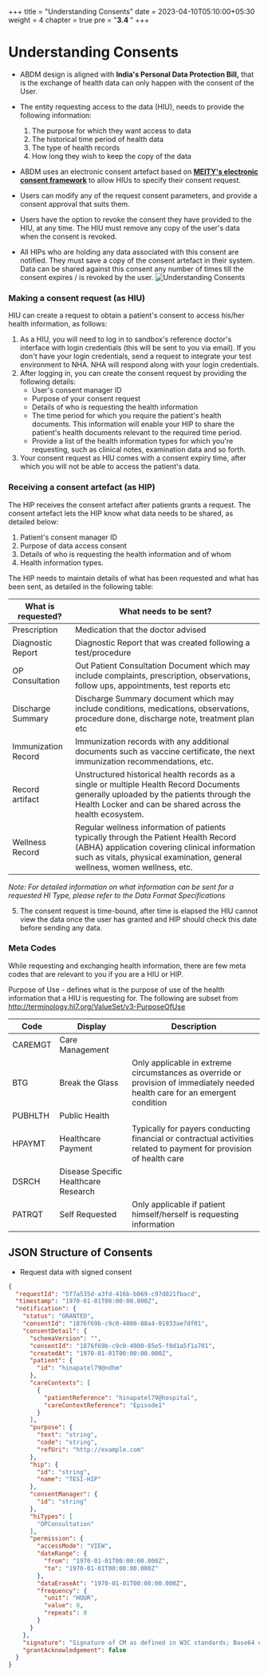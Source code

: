 +++
title = "Understanding Consents"
date = 2023-04-10T05:10:00+05:30
weight = 4
chapter = true
pre = "<b>3.4 </b>"
+++

# Understanding Consents

- ABDM design is aligned with **India's Personal Data Protection Bill,** that is the exchange of health data can only happen with the consent of the User.

- The entity requesting access to the data (HIU), needs to provide the following information:
	1. The purpose for which they want access to data
	2. The historical time period of health data
	3. The type of health records
	4. How long they wish to keep the copy of the data

- ABDM uses an electronic consent artefact based on [**MEITY's electronic consent framework**](https://dla.gov.in/sites/default/files/pdf/MeitY-Consent-Tech-Framework%20v1.1.pdf) to allow HIUs to specify their consent request.

- Users can modify any of the request consent parameters, and provide a consent approval that suits them.

- Users have the option to revoke the consent they have provided to the HIU, at any time. The HIU must remove any copy of the user's data when the consent is revoked.

- All HIPs who are holding any data associated with this consent are notified. They must save a copy of the consent artefact in their system. Data can be shared against this consent any number of times till the consent expires / is revoked by the user.
![Understanding Consents](../understanding-consents.jpg)

### Making a consent request (as HIU)

HIU can create a request to obtain a patient's consent to access his/her health information, as follows:

1. As a HIU, you will need to log in to sandbox's reference doctor's interface with login credentials (this will be sent to you via email). If you don't have your login credentials, send a request to integrate your test environment to NHA. NHA will respond along with your login credentials.
2. After logging in, you can create the consent request by providing the following details:
	- User's consent manager ID
	- Purpose of your consent request
	- Details of who is requesting the health information
	- The time period for which you require the patient's health documents. This information will enable your HIP to share the patient's health documents relevant to the required time period.
	- Provide a list of the health information types for which you're requesting, such as clinical notes, examination data and so forth.
3. Your consent request as HIU comes with a consent expiry time, after which you will not be able to access the patient's data.

### Receiving a consent artefact (as HIP)

The HIP receives the consent artefact after patients grants a request. The consent artefact lets the HIP know what data needs to be shared, as detailed below:

1. Patient's consent manager ID
2. Purpose of data access consent
3. Details of who is requesting the health information and of whom
4. Health information types.
 
 The HIP needs to maintain details of what has been requested and what has been sent, as detailed in the following table:

What is requested?|What needs to be sent?
|---|--------|
Prescription|Medication that the doctor advised
Diagnostic Report|Diagnostic Report that was created following a test/procedure
OP Consultation|Out Patient Consultation Document which may include complaints, prescription, observations, follow ups, appointments, test reports etc
Discharge Summary|Discharge Summary document which may include conditions, medications, observations, procedure done, discharge note, treatment plan etc
Immunization Record|Immunization records with any additional documents such as vaccine certificate, the next immunization recommendations, etc.
Record artifact|Unstructured historical health records as a single or multiple Health Record Documents generally uploaded by the patients through the Health Locker and can be shared across the health ecosystem.
Wellness Record|Regular wellness information of patients typically through the Patient Health Record (ABHA) application covering clinical information such as vitals, physical examination, general wellness, women wellness, etc.

*Note: For detailed information on what information can be sent for a requested HI Type, please refer to the Data Format Specifications*

5. The consent request is time-bound, after time is elapsed the HIU cannot view the data once the user has granted and HIP should check this date before sending any data.

### Meta Codes
While requesting and exchanging health information, there are few meta codes that are relevant to you if you are a HIU or HIP.

Purpose of Use - defines what is the purpose of use of the health information that a HIU is requesting for. The following are subset from http://terminology.hl7.org/ValueSet/v3-PurposeOfUse

Code|Display|Description
|--|----|-------|
CAREMGT|Care Management||
BTG|Break the Glass|Only applicable in extreme circumstances as override or provision of immediately needed health care for an emergent condition
PUBHLTH|Public Health||	
HPAYMT|Healthcare Payment|Typically for payers conducting financial or contractual activities related to payment for provision of health care
DSRCH|Disease Specific Healthcare Research||
PATRQT|Self Requested|Only applicable if patient himself/herself is requesting information

## JSON Structure of Consents

- Request data with signed consent

```JSON
{
  "requestId": "5f7a535d-a3fd-416b-b069-c97d021fbacd",
  "timestamp": "1970-01-01T00:00:00.000Z",
  "notification": {
    "status": "GRANTED",
    "consentId": "1876f69b-c9c0-4000-88a4-01933ae7df01",
    "consentDetail": {
      "schemaVersion": "",
      "consentId": "1876f69b-c9c0-4000-85e5-f8d1a5f1a701",
      "createdAt": "1970-01-01T00:00:00.000Z",
      "patient": {
        "id": "hinapatel79@ndhm"
      },
      "careContexts": [
        {
          "patientReference": "hinapatel79@hospital",
          "careContextReference": "Episode1"
        }
      ],
      "purpose": {
        "text": "string",
        "code": "string",
        "refUri": "http://example.com"
      },
      "hip": {
        "id": "string",
        "name": "TESI-HIP"
      },
      "consentManager": {
        "id": "string"
      },
      "hiTypes": [
        "OPConsultation"
      ],
      "permission": {
        "accessMode": "VIEW",
        "dateRange": {
          "from": "1970-01-01T00:00:00.000Z",
          "to": "1970-01-01T00:00:00.000Z"
        },
        "dataEraseAt": "1970-01-01T00:00:00.000Z",
        "frequency": {
          "unit": "HOUR",
          "value": 0,
          "repeats": 0
        }
      }
    },
    "signature": "Signature of CM as defined in W3C standards; Base64 encoded",
    "grantAcknowledgement": false
  }
}
```

